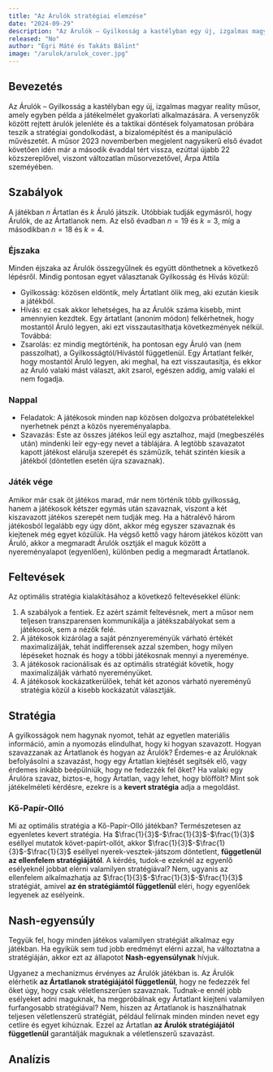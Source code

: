 ```yaml
---
title: "Az Árulók stratégiai elemzése"
date: "2024-09-29"
description: "Az Árulók – Gyilkosság a kastélyban egy új, izgalmas magyar reality műsor, amely egyben példa a játékelmélet gyakorlati alkalmazására. A versenyzők között rejtett árulók jelenléte és a taktikai döntések folyamatosan próbára teszik a stratégiai gondolkodást, a bizalomépítést és a manipuláció művészetét."
released: "No"
author: "Egri Máté és Takáts Bálint"
image: "/arulok/arulok_cover.jpg"
---
```


## Bevezetés
Az Árulók – Gyilkosság a kastélyban egy új, izgalmas magyar reality műsor, amely egyben példa a játékelmélet gyakorlati alkalmazására. A versenyzők között rejtett árulók jelenléte és a taktikai döntések folyamatosan próbára teszik a stratégiai gondolkodást, a bizalomépítést és a manipuláció művészetét. A műsor 2023 novemberben megjelent nagysikerű első évadot követően idén már a második évaddal tért vissza, ezúttal újabb 22 közszereplővel, viszont változatlan műsorvezetővel, Árpa Attila szeméyében.


## Szabályok

A játékban $n$ Ártatlan és $k$ Áruló játszik. Utóbbiak tudják egymásról, hogy Árulók, de az Ártatlanok nem. Az első évadban $n=19$ és $k=3$, míg a másodikban $n=18$ és $k=4$. 

### Éjszaka

Minden éjszaka az Árulók összegyűlnek és együtt dönthetnek a következő lépésről. Mindig pontosan egyet választanak Gyilkosság és Hívás közül:
- Gyilkosság: közösen eldöntik, mely Ártatlant ölik meg, aki ezután kiesik a játékból.
- Hívás: ez csak akkor lehetséges, ha az Árulók száma kisebb, mint amennyien kezdtek. Egy ártatlant (anonim módon) felkérhetnek, hogy mostantól Áruló legyen, aki ezt visszautasíthatja következmények nélkül.
Továbbá:
- Zsarolás: ez mindig megtörténik, ha pontosan egy Áruló van (nem passzolhat), a Gyilkosságtól/Hívástól függetlenül. Egy Ártatlant felkér, hogy mostantól Áruló legyen, aki meghal, ha ezt visszautasítja, és ekkor az Áruló valaki mást választ, akit zsarol, egészen addig, amíg valaki el nem fogadja.

### Nappal

- Feladatok: A játékosok minden nap közösen dolgozva próbatételekkel nyerhetnek pénzt a közös nyereményalapba. 
- Szavazás: Este az összes játékos leül egy asztalhoz, majd (megbeszélés után) mindenki leír egy-egy nevet a táblájára. A legtöbb szavazatot kapott játékost elárulja szerepét és száműzik, tehát szintén kiesik a játékból (döntetlen esetén újra szavaznak).

### Játék vége

Amikor már csak öt játékos marad, már nem történik több gyilkosság, hanem a játékosok kétszer egymás után szavaznak, viszont a két kiszavazott játékos szerepét nem tudják meg. Ha a hátralévő három játékosból legalább egy úgy dönt, akkor még egyszer szavaznak és kiejtenek még egyet közülük. Ha végső kettő vagy három játékos között van Áruló, akkor a megmaradt Árulók osztják el maguk között a nyereményalapot (egyenlően), különben pedig a megmaradt Ártatlanok.

## Feltevések

Az optimális stratégia kialakításához a következő feltevésekkel élünk:
1. A szabályok a fentiek. Ez azért számít feltevésnek, mert a műsor nem teljesen transzparensen kommunikálja a játékszabályokat sem a játékosok, sem a nézők felé.
1. A játékosok kizárólag a saját pénznyereményük várható értékét maximalizálják, tehát indifferensek azzal szemben, hogy milyen lépéseket hoznak és hogy a többi játékosnak mennyi a nyereménye.
2. A játékosok racionálisak és az optimális stratégiát követik, hogy maximalizálják várható nyereményüket.
3. A játékosok kockázatkerülőek, tehát két azonos várható nyereményű stratégia közül a kisebb kockázatút választják.

## Stratégia

A gyilkosságok nem hagynak nyomot, tehát az egyetlen materiális információ, amin a nyomozás elindulhat, hogy ki hogyan szavazott. Hogyan szavazzanak az Ártatlanok és hogyan az Árulók? Érdemes-e az Árulóknak befolyásolni a szavazást, hogy egy Ártatlan kiejtését segítsék elő, vagy érdemes inkább beépülniük, hogy ne fedezzék fel őket? Ha valaki egy Árulóra szavaz, biztos-e, hogy Ártatlan, vagy lehet, hogy blöffölt? Mint sok játékelméleti kérdésre, ezekre is a **kevert stratégia** adja a megoldást.

### Kő-Papír-Olló

Mi az optimális stratégia a Kő-Papír-Olló játékban? Természetesen az egyenletes kevert stratégia. Ha $\frac{1}{3}$-$\frac{1}{3}$-$\frac{1}{3}$ eséllyel mutatok követ-papírt-ollót, akkor $\frac{1}{3}$-$\frac{1}{3}$-$\frac{1}{3}$ eséllyel nyerek-vesztek-játszom döntetlent, **függetlenül az ellenfelem stratégiájától**. A kérdés, tudok-e ezeknél az egyenlő esélyeknél jobbat elérni valamilyen stratégiával? Nem, ugyanis az ellenfelem alkalmazhatja az $\frac{1}{3}$-$\frac{1}{3}$-$\frac{1}{3}$ stratégiát, amivel **az én stratégiámtól függetlenül** eléri, hogy egyenlőek legyenek az esélyeink.

<div class="custom-text-box-elmeleti">
    <h2>Nash-egyensúly</h2>
    <p>
        Tegyük fel, hogy minden játékos valamilyen stratégiát alkalmaz egy játékban. Ha egyikük sem tud jobb eredményt elérni azzal, ha változtatna a stratégiáján, akkor ezt az állapotot <b>Nash-egyensúlynak</b> hívjuk.
    </p>
</div>

Ugyanez a mechanizmus érvényes az Árulók játékban is. Az Árulók elérhetik **az Ártatlanok stratégiájától függetlenül**, hogy ne fedezzék fel őket úgy, hogy csak véletlenszerűen szavaznak. Tudnak-e ennél jobb esélyeket adni maguknak, ha megpróbálnak egy Ártatlant kiejteni valamilyen furfangosabb stratégiával? Nem, hiszen az Ártatlanok is használhatnak teljesen véletlenszerű stratégiát, például felírnak minden minden nevet egy cetlire és egyet kihúznak. Ezzel az Ártatlan **az Árulók stratégiájától függetlenül** garantálják maguknak a véletlenszerű szavazást.


## Analízis
